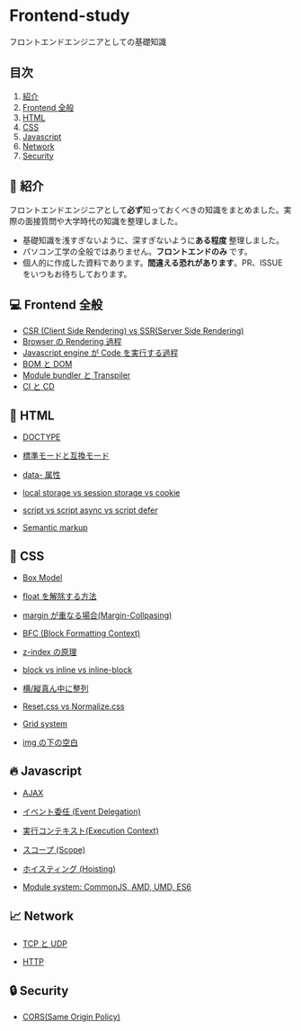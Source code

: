 # Frontend-study

フロントエンドエンジニアとしての基礎知識

## 目次

1.  [紹介](#tada-紹介)
2.  [Frontend 全般](#computer-Frontend-全般)
3.  [HTML](#page_with_curl-html)
4.  [CSS](#lipstick-css)
5.  [Javascript](#fire-javascript)
6.  [Network](#chart_with_upwards_trend-Network)
7.  [Security](#lock-Security)

## :tada: 紹介

フロントエンドエンジニアとして**必ず**知っておくべきの知識をまとめました。実際の面接質問や大学時代の知識を整理しました。

-   基礎知識を浅すぎないように、深すぎないように**ある程度** 整理しました。
-   パソコン工学の全般ではありません。**フロントエンドのみ** です。
-   個人的に作成した資料であります。**間違える恐れがあります**。PR、ISSUE をいつもお待ちしております。

## :computer: Frontend 全般

-   [CSR (Client Side Rendering) vs SSR(Server Side Rendering)](https://github.com/TERADA-DANTE/Frontend-study/blob/master/Notes/frontend/csr-ssr.md)
-   [Browser の Rendering 過程](https://github.com/TERADA-DANTE/Frontend-study/blob/master/Notes/frontend/browser-rendering.md)
-   [Javascript engine が Code を実行する過程](https://github.com/TERADA-DANTE/Frontend-study/blob/master/Notes/frontend/engine.md)
-   [BOM と DOM](https://github.com/TERADA-DANTE/Frontend-study/blob/master/Notes/frontend/bom-dom.md)
-   [Module bundler と Transpiler](https://github.com/TERADA-DANTE/Frontend-study/blob/master/Notes/frontend/bundler-transpiler.md)
-   [CI と CD](https://github.com/TERADA-DANTE/Frontend-study/blob/master/Notes/frontend/ci-cd.md)

## :page_with_curl: HTML

-   [DOCTYPE](https://github.com/TERADA-DANTE/Frontend-study/blob/master/Notes/html/doctype.md)

-   [標準モードと互換モード](https://github.com/TERADA-DANTE/Frontend-study/blob/master/Notes/html/standard-quirks.md)

-   [data- 属性](https://github.com/TERADA-DANTE/Frontend-study/blob/master/Notes/html/data.md)

-   [local storage vs session storage vs cookie](https://github.com/TERADA-DANTE/Frontend-study/blob/master/Notes/html/web-storage-api.md)

-   [script vs script async vs script defer](https://github.com/TERADA-DANTE/Frontend-study/blob/master/Notes/html/script-tag-type.md)

-   [Semantic markup](https://github.com/TERADA-DANTE/Frontend-study/blob/master/Notes/html/semantic.md)

## :lipstick: CSS

-   [Box Model](https://github.com/TERADA-DANTE/Frontend-study/blob/master/Notes/css/box-model.md)

-   [float を解除する方法](https://github.com/TERADA-DANTE/Frontend-study/blob/master/Notes/css/float-clear.md)

-   [margin が重なる場合(Margin-Collpasing)](https://github.com/TERADA-DANTE/Frontend-study/blob/master/Notes/css/margin-collapsing.md)

-   [BFC (Block Formatting Context)](https://github.com/TERADA-DANTE/Frontend-study/blob/master/Notes/css/bfc.md)

-   [z-index の原理](https://github.com/TERADA-DANTE/Frontend-study/blob/master/Notes/css/z-index.md)

-   [block vs inline vs inline-block](https://github.com/TERADA-DANTE/Frontend-study/blob/master/Notes/css/block-inline-inline-block.md)

-   [横/縦真ん中に整列](https://github.com/TERADA-DANTE/Frontend-study/blob/master/Notes/css/center.md)

-   [Reset.css vs Normalize.css](https://github.com/TERADA-DANTE/Frontend-study/blob/master/Notes/css/reset-normalize.md)

-   [Grid system](https://github.com/TERADA-DANTE/Frontend-study/blob/master/Notes/css/grid.md)

-   [img の下の空白](https://github.com/TERADA-DANTE/Frontend-study/blob/master/Notes/css/img-space.md)

## :fire: Javascript

-   [AJAX](https://github.com/TERADA-DANTE/Frontend-study/blob/master/Notes/javascript/ajax.md)

-   [イベント委任 (Event Delegation)](https://github.com/TERADA-DANTE/Frontend-study/blob/master/Notes/javascript/event-delegation.md)

-   [実行コンテキスト(Execution Context)](https://github.com/TERADA-DANTE/Frontend-study/blob/master/Notes/javascript/execution-context.md)

-   [スコープ (Scope)](https://github.com/TERADA-DANTE/Frontend-study/blob/master/Notes/javascript/scope.md)

-   [ホイスティング (Hoisting)](https://github.com/TERADA-DANTE/Frontend-study/blob/master/Notes/javascript/hoisting.md)
<!--
-   [클로저 (Closure)](https://github.com/TERADA-DANTE/Frontend-study/blob/master/Notes/javascript/closure.md)
-   [네이티브 객체 vs 호스트 객체](https://github.com/TERADA-DANTE/Frontend-study/blob/master/Notes/javascript/native-host.md)
-   [this의 바인딩](https://github.com/TERADA-DANTE/Frontend-study/blob/master/Notes/javascript/this.md)
-   [var vs let vs const](https://github.com/TERADA-DANTE/Frontend-study/blob/master/Notes/javascript/var-let-const.md)
-   [IIFE (Immediately-Invoked Function Expression)](https://github.com/TERADA-DANTE/Frontend-study/blob/master/Notes/javascript/iife.md) -->

-   [Module system: CommonJS, AMD, UMD, ES6](https://github.com/TERADA-DANTE/Frontend-study/blob/master/Notes/javascript/module.md)
<!-- -   [콜 스택(Call stack)과 힙(Heap)](https://github.com/TERADA-DANTE/Frontend-study/blob/master/Notes/javascript/stack-heap.md)
-   [이벤트 루프 (Event loop)](https://github.com/TERADA-DANTE/Frontend-study/blob/master/Notes/javascript/event-loop.md)
-   [프로토타입 (Prototype)](https://github.com/TERADA-DANTE/Frontend-study/blob/master/Notes/javascript/prototype.md)
-   [== vs ===](https://github.com/TERADA-DANTE/Frontend-study/blob/master/Notes/javascript/identity-equal.md)
-   [엄격 모드 (Strict mode)](https://github.com/TERADA-DANTE/Frontend-study/blob/master/Notes/javascript/strict-mode.md)
-   [new의 동작방식](https://github.com/TERADA-DANTE/Frontend-study/blob/master/Notes/javascript/new.md)
-   [ES6 (2015) 의 특징들](https://github.com/TERADA-DANTE/Frontend-study/blob/master/Notes/javascript/es6.md)
-   [ES7 (ES2016) ~ ES8 (ES2017) 의 특징들](https://github.com/TERADA-DANTE/Frontend-study/blob/master/Notes/javascript/es7-es8.md)
-   [ES9 (ES2018) ~ ES10 (ES2019) 의 특징들](https://github.com/TERADA-DANTE/Frontend-study/blob/master/Notes/javascript/es9-es10.md)
-   [ES11 (ES2020) 의 특징들](https://github.com/TERADA-DANTE/Frontend-study/blob/master/Notes/javascript/es11.md) -->

## :chart_with_upwards_trend: Network

-   [TCP と UDP](https://github.com/TERADA-DANTE/Frontend-study/blob/master/Notes/network/tcp-udp.md)

-   [HTTP](https://github.com/TERADA-DANTE/Frontend-study/blob/master/Notes/network/http.md)
<!--
-   [HTTPS](https://github.com/TERADA-DANTE/Frontend-study/blob/master/Notes/network/https.md)
-   [URL과 URN을 포함하는 URI](https://github.com/TERADA-DANTE/Frontend-study/blob/master/Notes/network/uri.md)
-   [REST API](https://github.com/TERADA-DANTE/Frontend-study/blob/master/Notes/network/rest-api.md)
-   [Cookie vs Session](https://github.com/TERADA-DANTE/Frontend-study/blob/master/Notes/network/cookie-session.md)
-   [URL을 입력하고 벌어지는 일](https://github.com/TERADA-DANTE/Frontend-study/blob/master/Notes/network/type-url-process.md) -->

## :lock: Security

-   [CORS(Same Origin Policy)](https://github.com/TERADA-DANTE/Frontend-study/blob/master/Notes/security/sop.md)
<!-- * [XSS와 CSRF](https://github.com/TERADA-DANTE/Frontend-study/blob/master/Notes/security/xss-csrf.md) -->
